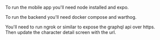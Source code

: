 To run the mobile app you'll need node installed and expo.

To run the backend you'll need docker compose and warthog.

You'll need to run ngrok or similar to expose the graphql api over https. Then update the character detail screen with the url.